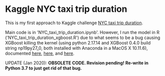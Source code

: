 # Kaggle NYC taxi trip duration

This is my first approach to Kaggle challenge [NYC taxi trip duration](https://www.kaggle.com/c/nyc-taxi-trip-duration). 

Main code is in 'NYC\_taxi\_trip\_duration.ipynb'. However, I run the model in R ('NYC_taxi_trip_duration_xgboost.R') due to what seems to be a bug causing XGBoost killing the kernel (using python 2.17.14 and XGBoost 0.4.0 build string np19py27\_0, both installed with Anaconda in a MacOS X 10.11.6), documented [here](https://stackoverflow.com/questions/51164771/python-xgboost-kernel-died), [here](https://github.com/dmlc/xgboost/issues/1715), and [here](https://datascience.stackexchange.com/questions/33964/python-xgboost-killing-kernel).

UPDATE (Jan 2020): **OBSOLETE CODE. Revision pending! Re-write in Python 3.7 to just get rid of that bug.**
